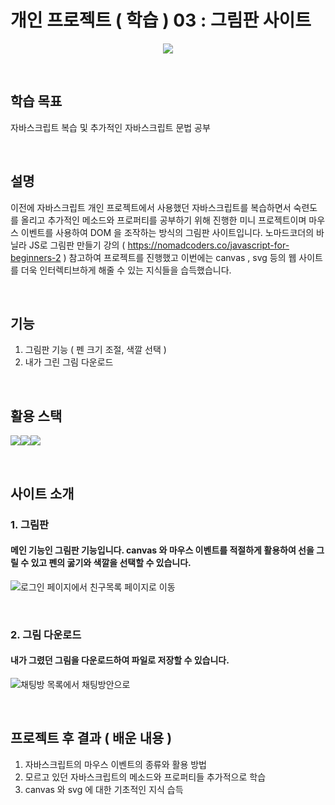 # 개인 프로젝트 ( 학습 ) 03 : 그림판 사이트

<p align="center"><img src="https://t1.daumcdn.net/cfile/tistory/992E184C5ABA53FE07"></p>

&nbsp;
&nbsp;

## 학습 목표
자바스크립트 복습 및 추가적인 자바스크립트 문법 공부

&nbsp;
&nbsp;

## 설명
이전에 자바스크립트 개인 프로젝트에서 사용했던 자바스크립트를 복습하면서 숙련도를 올리고 추가적인 메소드와 프로퍼티를 공부하기 위해 진행한 미니 프로젝트이며 마우스 이벤트를 사용하여 DOM 을 조작하는 방식의 그림판 사이트입니다.  노마드코더의 바닐라 JS로 그림판 만들기 강의 ( https://nomadcoders.co/javascript-for-beginners-2 ) 참고하여 프로젝트를 진행했고 이번에는 canvas , svg 등의 웹 사이트를 더욱 인터렉티브하게 해줄 수 있는 지식들을 습득했습니다.

&nbsp;
&nbsp;

## 기능
1. 그림판 기능 ( 펜 크기 조절, 색깔 선택 )
2. 내가 그린 그림 다운로드

&nbsp;
&nbsp;

## 활용 스택
<div style="display:flex;flex-wrap:wrap">
 <img src="https://img.shields.io/badge/html5-E34F26?&logo=html5&logoColor=white"> 
 <img src="https://img.shields.io/badge/css-1572B6?&logo=css3&logoColor=white"> 
 <img src="https://img.shields.io/badge/javascript-F7DF1E?&logo=javascript&logoColor=white">
</div>

&nbsp;
&nbsp;

## 사이트 소개

### 1. 그림판
#### 메인 기능인 그림판 기능입니다. canvas 와 마우스 이벤트를 적절하게 활용하여 선을 그릴 수 있고 펜의 굻기와 색깔을 선택할 수 있습니다.
![로그인 페이지에서 친구목록 페이지로 이동](https://user-images.githubusercontent.com/82381946/164912934-a36d7611-810b-4938-ba8d-e287f5643300.gif)

&nbsp;
&nbsp;

### 2. 그림 다운로드
#### 내가 그렸던 그림을 다운로드하여 파일로 저장할 수 있습니다.
![채팅방 목록에서 채팅방안으로](https://user-images.githubusercontent.com/82381946/164912956-6a519536-d8e0-496b-964f-2383e9b79ea0.gif)

&nbsp;
&nbsp;

## 프로젝트 후 결과 ( 배운 내용 )
1. 자바스크립트의 마우스 이벤트의 종류와 활용 방법
2. 모르고 있던 자바스크립트의 메소드와 프로퍼티들 추가적으로 학습
3. canvas 와 svg 에 대한 기초적인 지식 습득

